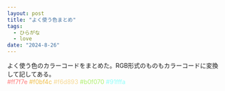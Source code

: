 ```yaml
---
layout: post
title: "よく使う色まとめ"
tags:
  - ひらがな
  - love
date: "2024-8-26"
---
```

よく使う色のカラーコードをまとめた。RGB形式のものもカラーコードに変換して記してある。<br>
<font color="#ff7f7e">#ff7f7e</font>
<font color="#f0bf4c">#f0bf4c</font>
<font color="#f6d893">#f6d893</font>
<font color="#b0f070">#b0f070</font>
<font color="#91fffa">#91fffa</font>

